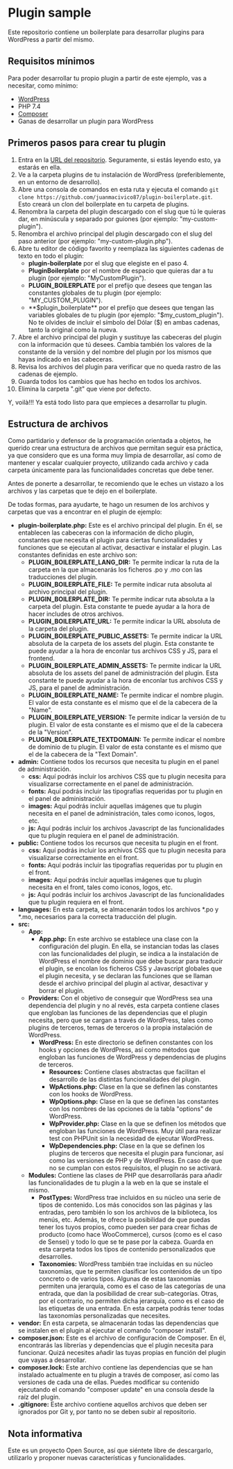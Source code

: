 # Plugin sample

Este repositorio contiene un boilerplate para desarrollar plugins para WordPress a partir del mismo.

## Requisitos mínimos

Para poder desarrollar tu propio plugin a partir de este ejemplo, vas a necesitar, como mínimo:

- [WordPress](https://es.wordpress.org/download/)
- PHP 7.4
- [Composer](https://getcomposer.org/download/)
- Ganas de desarrollar un plugin para WordPress

## Primeros pasos para crear tu plugin

1. Entra en la [URL del repositorio](https://github.com/juanmacivico87/plugin-boilerplate). Seguramente, si estás leyendo esto, ya estarás en ella.
2. Ve a la carpeta plugins de tu instalación de WordPress (preferiblemente, en un entorno de desarrollo).
3. Abre una consola de comandos en esta ruta y ejecuta el comando ```git clone https://github.com/juanmacivico87/plugin-boilerplate.git```. Esto creará un clon del boilerplate en tu carpeta de plugins.
4. Renombra la carpeta del plugin descargado con el slug que tú le quieras dar, en minúscula y separado por guiones (por ejemplo: "my-custom-plugin").
5. Renombra el archivo principal del plugin descargado con el slug del paso anterior (por ejemplo: "my-custom-plugin.php").
6. Abre tu editor de código favorito y reemplaza las siguientes cadenas de texto en todo el plugin:
    - **plugin-boilerplate** por el slug que elegiste en el paso 4.
    - **PluginBoilerplate** por el nombre de espacio que quieras dar a tu plugin (por ejemplo: "MyCustomPlugin").
    - **PLUGIN_BOILERPLATE** por el prefijo que desees que tengan las constantes globales de tu plugin (por ejemplo: "MY_CUSTOM_PLUGIN").
    - **$plugin_boilerplate** por el prefijo que desees que tengan las variables globales de tu plugin (por ejemplo: "$my_custom_plugin"). No te olvides de incluir el símbolo del Dólar ($) en ambas cadenas, tanto la original como la nueva.
7. Abre el archivo principal del plugin y sustituye las cabeceras del plugin con la información que tú desees. Cambia también los valores de la constante de la versión y del nombre del plugin por los mismos que hayas indicado en las cabeceras.
8. Revisa los archivos del plugin para verificar que no queda rastro de las cadenas de ejemplo.
9. Guarda todos los cambios que has hecho en todos los archivos.
10. Elimina la carpeta ".git" que viene por defecto.

Y, voilà!!! Ya está todo listo para que empieces a desarrollar tu plugin.

## Estructura de archivos

Como partidario y defensor de la programación orientada a objetos, he querido crear una estructura de archivos que permitan seguir esa práctica, ya que considero que es una forma muy limpia de desarrollar, así como de mantener y escalar cualquier proyecto, utilizando cada archivo y cada carpeta únicamente para las funcionalidades concretas que debe tener.

Antes de ponerte a desarrollar, te recomiendo que le eches un vistazo a los archivos y las carpetas que te dejo en el boilerplate.

De todas formas, para ayudarte, te hago un resumen de los archivos y carpetas que vas a encontrar en el plugin de ejemplo:

- **plugin-boilerplate.php:** Este es el archivo principal del plugin. En él, se entablecen las cabeceras con la información de dicho plugin, constantes que necesita el plugin para ciertas funcionalidades y funciones que se ejecutan al activar, desactivar e instalar el plugin. Las constantes definidas en este archivo son:
    - **PLUGIN_BOILERPLATE_LANG_DIR:** Te permite indicar la ruta de la carpeta en la que almacenarás los ficheros .po y .mo con las traducciones del plugin.
    - **PLUGIN_BOILERPLATE_FILE:** Te permite indicar ruta absoluta al archivo principal del plugin.
    - **PLUGIN_BOILERPLATE_DIR:** Te permite indicar ruta absoluta a la carpeta del plugin. Esta constante te puede ayudar a la hora de hacer includes de otros archivos.
    - **PLUGIN_BOILERPLATE_URL:** Te permite indicar la URL absoluta de la carpeta del plugin.
    - **PLUGIN_BOILERPLATE_PUBLIC_ASSETS:** Te permite indicar la URL absoluta de la carpeta de los assets del plugin. Esta constante te puede ayudar a la hora de enconlar tus archivos CSS y JS, para el frontend.
    - **PLUGIN_BOILERPLATE_ADMIN_ASSETS:** Te permite indicar la URL absoluta de los assets del panel de administración del plugin. Esta constante te puede ayudar a la hora de enconlar tus archivos CSS y JS, para el panel de administración.
    - **PLUGIN_BOILERPLATE_NAME:** Te permite indicar el nombre plugin. El valor de esta constante es el mismo que el de la cabecera de la "Name".
    - **PLUGIN_BOILERPLATE_VERSION:** Te permite indicar la versión de tu plugin. El valor de esta constante es el mismo que el de la cabecera de la "Version".
    - **PLUGIN_BOILERPLATE_TEXTDOMAIN:** Te permite indicar el nombre de dominio de tu plugin. El valor de esta constante es el mismo que el de la cabecera de la "Text Domain".
- **admin:** Contiene todos los recursos que necesita tu plugin en el panel de administración.
    - **css:** Aquí podrás incluir los archivos CSS que tu plugin necesita para visualizarse correctamente en el panel de administración.
    - **fonts:** Aquí podrás incluir las tipografías requeridas por tu plugin en el panel de administración.
    - **images:** Aquí podrás incluir aquellas imágenes que tu plugin necesita en el panel de administración, tales como iconos, logos, etc.
    - **js:** Aquí podrás incluir los archivos Javascript de las funcionalidades que tu plugin requiera en el panel de administración.
- **public:** Contiene todos los recursos que necesita tu plugin en el front.
    - **css:** Aquí podrás incluir los archivos CSS que tu plugin necesita para visualizarse correctamente en el front.
    - **fonts:** Aquí podrás incluir las tipografías requeridas por tu plugin en el front.
    - **images:** Aquí podrás incluir aquellas imágenes que tu plugin necesita en el front, tales como iconos, logos, etc.
    - **js:** Aquí podrás incluir los archivos Javascript de las funcionalidades que tu plugin requiera en el front.
- **languages:** En esta carpeta, se almacenarán todos los archivos *.po y *.mo, necesarios para la correcta traducción del plugin.
- **src:** 
    - **App:**
        - **App.php:** En este archivo se establece una clase con la configuración del plugin. En ella, se instancian todas las clases con las funcionalidades del plugin, se indica a la instalación de WordPress el nombre de dominio que debe buscar para traducir el plugin, se encolan los ficheros CSS y Javascript globales que el plugin necesita, y se declaran las funciones que se llaman desde el archivo principal del plugin al activar, desactivar y borrar el plugin.
    - **Providers:** Con el objetivo de conseguir que WordPress sea una dependencia del plugin y no al revés, esta carpeta contiene clases que engloban las funciones de las dependencias que el plugin necesita, pero que se cargan a través de WordPress, tales como plugins de terceros, temas de terceros o la propia instalación de WordPress.
        - **WordPress:** En este directorio se definen constantes con los hooks y opciones de WordPress, así como métodos que engloban las funciones de WordPress y dependencias de plugins de terceros.
            - **Resources:** Contiene clases abstractas que facilitan el desarrollo de las distintas funcionalidades del plugin.
            - **WpActions.php:** Clase en la que se definen las constantes con los hooks de WordPress.
            - **WpOptions.php:** Clase en la que se definen las constantes con los nombres de las opciones de la tabla "options" de WordPress.
            - **WpProvider.php:** Clase en la que se definen los métodos que engloban las funciones de WordPress. Muy útil para realizar test con PHPUnit sin la necesidad de ejecutar WordPress.
            - **WpDependencies.php:** Clase en la que se definen los plugins de terceros que necesita el plugin para funcionar, así como las versiones de PHP y de WordPress. En caso de que no se cumplan con estos requisitos, el plugin no se activará.
    - **Modules:** Contiene las clases de PHP que desarrollarás para añadir las funcionalidades de tu plugin a la web en la que se instale el mismo.
        - **PostTypes:** WordPress trae incluidos en su núcleo una serie de tipos de contenido. Los más conocidos son las páginas y las entradas, pero también lo son los archivos de la biblioteca, los menús, etc. Además, te ofrece la posibilidad de que puedas tener los tuyos propios, como pueden ser para crear fichas de producto (como hace WooCommerce), cursos (como es el caso de Sensei) y todo lo que se te pase por la cabeza. Guarda en esta carpeta todos los tipos de contenido personalizados que desarrolles.
        - **Taxonomies:** WordPress también trae incluidas en su núcleo taxonomías, que te permiten clasificar los contenidos de un tipo concreto o de varios tipos. Algunas de estas taxonomías permiten una jerarquía, como es el caso de las categorías de una entrada, que dan la posibilidad de crear sub-categorías. Otras, por el contrario, no permiten dicha jerarquía, como es el caso de las etiquetas de una entrada. En esta carpeta podrás tener todas las taxonomías personalizadas que necesites.
- **vendor:** En esta carpeta, se almacenarán todas las dependencias que se instalen en el plugin al ejecutar el comando "composer install".
- **composer.json:** Este es el archivo de configuración de Composer. En él, encontrarás las librerías y dependencias que el plugin necesita para funcionar. Quizá necesites añadir las tuyas propias en función del plugin que vayas a desarrollar.
- **composer.lock:** Este archivo contiene las dependencias que se han instalado actualmente en tu plugin a través de composer, así como las versiones de cada una de ellas. Puedes modificar su contenido ejecutando el comando "composer update" en una consola desde la raíz del plugin.
- **.gitignore:** Este archivo contiene aquellos archivos que deben ser ignorados por Git y, por tanto no se deben subir al repositorio.

## Nota informativa

Este es un proyecto Open Source, así que siéntete libre de descargarlo, utilizarlo y proponer nuevas características y funcionalidades.